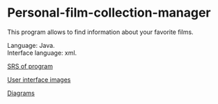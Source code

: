 # Personal-film-collection-manager

This program allows to find information about your favorite films.

Language: Java.  
Interface language: xml.

[SRS of program](https://github.com/DanutaGagua/Personal-film-collection-manager/blob/master/Requirements/SRS.md) 

[User interface images](https://github.com/DanutaGagua/Personal-film-collection-manager/tree/master/Mockups)

[Diagrams](https://github.com/DanutaGagua/Personal-film-collection-manager/tree/master/Diagrams)

